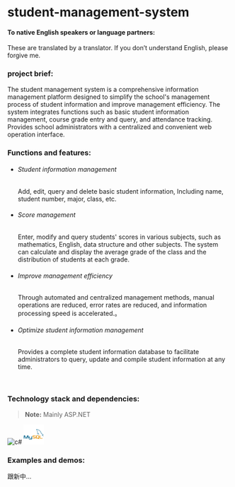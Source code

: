 <h1>student-management-system</h1>
<!-- 学生管理系统 -->


#### To native English speakers or language partners:
These are translated by a translator. If you don’t understand English, please forgive me.<br>
<!--这些是翻译器翻译的，英文的看不懂还请原谅。-->



<h3>project brief:</h3>
<!-- <h3>项目简介：</h3> -->
The student management system is a comprehensive information management platform designed to simplify the school's management process of student information and improve management efficiency.
<!-- 学生管理系统是一个综合性的信息管理平台，旨在简化学校对学生信息的管理流程，提高管理效率。 -->
The system integrates functions such as basic student information management, course grade entry and query, and attendance tracking.
<!-- 该系统通过集成学生基本信息管理、课程成绩录入与查询、出勤情况跟踪 等功能， -->
Provides school administrators with a centralized and convenient web operation interface.
<!-- 为学校管理员提供了一个集中、便捷的 web操作界面。 -->


<br>
<h3>Functions and features:</h3>
<!-- <h3>功能和特性：</h3> -->
<ul>
<li>
<h6>Student information management</h6>
Add, edit, query and delete basic student information,
Including name, student number, major, class, etc.</li>
<!-- <li>
<h6>学生信息管理</h6>
添加、编辑、查询和删除学生基本信息，
包括姓名、学号、专业、班级等。</li> -->

<li>
<h6>Score management</h6>
Enter, modify and query students' scores in various subjects, such as mathematics, English, data structure and other subjects.
The system can calculate and display the average grade of the class and the distribution of students at each grade.</li>
<!-- <li>
<h6>成绩管理</h6>
录入、修改、查询学生的各科成绩，如数学、英语、数据结构等科目。
系统可以计算并展示班级平均成绩、以及各个成绩等级的人数分布。</li> -->

<li>
<h6>Improve management efficiency</h6>
Through automated and centralized management methods, manual operations are reduced, error rates are reduced, and information processing speed is accelerated.。</li>
<!-- <li>
<h6>提高管理效率</h6>
通过自动化和集中化的管理方式，减少人工操作，降低出错率，加快信息处理速度。</li> -->

<li>
<h6>Optimize student information management</h6>
Provides a complete student information database to facilitate administrators to query, update and compile student information at any time.</li>
</ul>
<!-- <li>
<h6>优化学生信息管理</h6>
提供完整的学生信息数据库，方便管理员随时查询、更新和统计学生信息。</li> -->


<br>
<h3>Technology stack and dependencies:</h3>
<!-- <h3>技术栈和依赖：</h3> -->

> **Note:** Mainly ASP.NET
<!-- > **备注:**  主要是ASP.NET -->

<img src="https://cdn.jsdelivr.net/gh/devicons/devicon/icons/cplusplus/cplusplus-original.svg" width="45" height="45" alt="c#"/>
<!--数据库-->
<img src="https://raw.githubusercontent.com/devicons/devicon/master/icons/mysql/mysql-original-wordmark.svg" alt="mysql" width="45" height="45" />


<br>
<h3>Examples and demos:</h3>
<!-- <h3>示例和演示：</h3> -->
跟新中...